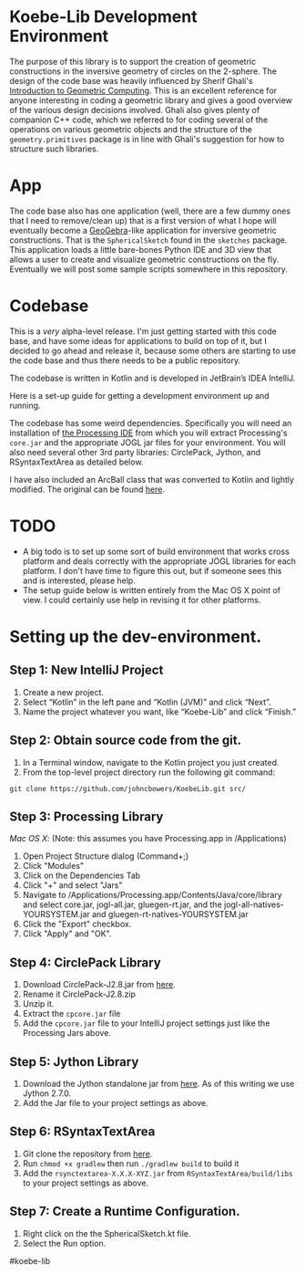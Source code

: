 # Koebe-Lib Development Environment

The purpose of this library is to support the creation of geometric constructions in the inversive
geometry of circles on the 2-sphere. The design of the code base was heavily influenced by Sherif Ghali's [Introduction to Geometric Computing](http://www.springer.com/us/book/9781848001145). This is an excellent reference for anyone interesting in coding a geometric library and gives a good overview of the various design decisions involved. Ghali also gives plenty of companion C++ code, which we referred to for coding several of the operations on various geometric objects and the structure of the `geometry.primitives` package is in line with Ghali's suggestion for how to structure such libraries. 

# App 

The code base also has one application (well, there are a few dummy ones that I need to remove/clean up) that is a first version of what I hope will eventually become a [GeoGebra](http://geogebra.org)-like application for inversive geometric constructions. That is the `SphericalSketch` found in the `sketches` package. This application loads a little bare-bones Python IDE and 3D view that allows a user to create and visualize geometric constructions on the fly. Eventually we will post some sample scripts somewhere in this repository. 

# Codebase 

This is a _very_ alpha-level release. I'm just getting started with this code base, and have some ideas for applications to build on top of it, but I decided to go ahead and release it, because some others are starting to use the code base and thus there needs to be a public repository.  

The codebase is written in Kotlin and is developed in JetBrain’s IDEA IntelliJ. 

Here is a set-up guide for getting a development environment up and running. 

The codebase has some weird dependencies. Specifically you will need an installation
of [the Processing IDE](http://processing.org) from which you will extract Processing's 
`core.jar` and the appropriate JOGL jar files for your environment. You will also need 
several other 3rd party libraries: CirclePack, Jython, and RSyntaxTextArea as detailed below. 

I have also included an ArcBall class that was converted to Kotlin and lightly modified. The 
original can be found [here](https://github.com/RandomEtc/processing-arcball/).  


# TODO

* A big todo is to set up some sort of build environment that works cross platform and deals correctly with the appropriate JOGL libraries for each platform. I don't have time to figure this out, but if someone sees this and is interested, please help. 
* The setup guide below is written entirely from the Mac OS X point of view. I could certainly use help in revising it for other platforms. 

# Setting up the dev-environment. 

## Step 1: New IntelliJ Project

1. Create a new project. 
2. Select “Kotlin” in the left pane and “Kotlin (JVM)” and click “Next”. 
3. Name the project whatever you want, like “Koebe-Lib” and click “Finish.”

## Step 2: Obtain source code from the git. 

1. In a Terminal window, navigate to the Kotlin project you just created. 
2. From the top-level project directory run the following git command: 
```
git clone https://github.com/johncbowers/KoebeLib.git src/
```

## Step 3: Processing Library
_Mac OS X_: (Note: this assumes you have Processing.app in /Applications)

1. Open Project Structure dialog (Command+;)
2. Click "Modules"
3. Click on the Dependencies Tab
4. Click "+" and select "Jars"
5. Navigate to /Applications/Processing.app/Contents/Java/core/library and select core.jar, jogl-all.jar, gluegen-rt.jar, and the jogl-all-natives-YOURSYSTEM.jar and gluegen-rt-natives-YOURSYSTEM.jar
6. Click the "Export" checkbox. 
7. Click "Apply" and "OK". 

## Step 4: CirclePack Library
1. Download CirclePack-J2.8.jar from [here](http://www.math.utk.edu/%7Ekens/CirclePack/downloads/).
2. Rename it CirclePack-J2.8.zip
3. Unzip it. 
4. Extract the `cpcore.jar` file
5. Add the `cpcore.jar` file to your IntelliJ project settings just like the Processing Jars above. 

## Step 5: Jython Library
1. Download the Jython standalone jar from [here](http://www.jython.org/downloads.html). As of this writing we use Jython 2.7.0. 
2. Add the Jar file to your project settings as above. 

## Step 6: RSyntaxTextArea
1. Git clone the repository from [here](https://github.com/bobbylight/RSyntaxTextArea).
2. Run `chmod +x gradlew` then run `./gradlew build` to build it
3. Add the `rsynctextarea-X.X.X-XYZ.jar` from `RSyntaxTextArea/build/libs` to your project settings as above. 

## Step 7: Create a Runtime Configuration. 
1. Right click on the the SphericalSketch.kt file.
2. Select the Run option.

#koebe-lib
